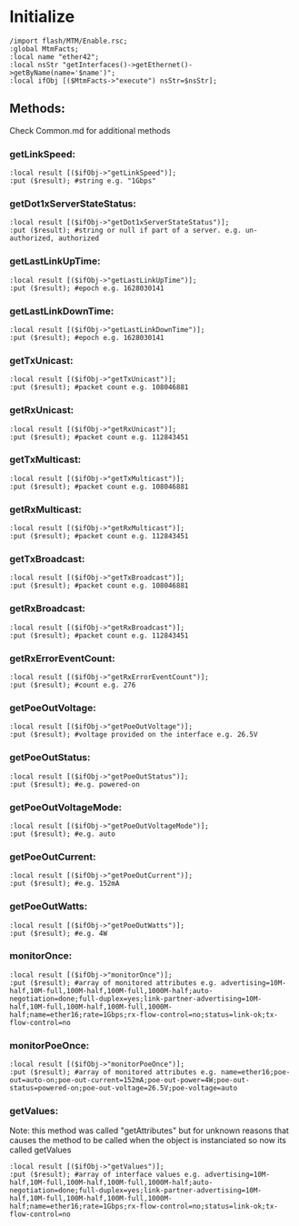 # Initialize

```
/import flash/MTM/Enable.rsc;
:global MtmFacts;
:local name "ether42";
:local nsStr "getInterfaces()->getEthernet()->getByName(name='$name')";
:local ifObj [($MtmFacts->"execute") nsStr=$nsStr];
```

## Methods:

Check Common.md for additional methods

### getLinkSpeed:

```
:local result [($ifObj->"getLinkSpeed")];
:put ($result); #string e.g. "1Gbps"
```

### getDot1xServerStateStatus:

```
:local result [($ifObj->"getDot1xServerStateStatus")];
:put ($result); #string or null if part of a server. e.g. un-authorized, authorized
```
### getLastLinkUpTime:

```
:local result [($ifObj->"getLastLinkUpTime")];
:put ($result); #epoch e.g. 1628030141
```

### getLastLinkDownTime:

```
:local result [($ifObj->"getLastLinkDownTime")];
:put ($result); #epoch e.g. 1628030141
```

### getTxUnicast:

```
:local result [($ifObj->"getTxUnicast")];
:put ($result); #packet count e.g. 108046881
```

### getRxUnicast:

```
:local result [($ifObj->"getRxUnicast")];
:put ($result); #packet count e.g. 112843451
```

### getTxMulticast:

```
:local result [($ifObj->"getTxMulticast")];
:put ($result); #packet count e.g. 108046881
```

### getRxMulticast:

```
:local result [($ifObj->"getRxMulticast")];
:put ($result); #packet count e.g. 112843451
```

### getTxBroadcast:

```
:local result [($ifObj->"getTxBroadcast")];
:put ($result); #packet count e.g. 108046881
```

### getRxBroadcast:

```
:local result [($ifObj->"getRxBroadcast")];
:put ($result); #packet count e.g. 112843451
```

### getRxErrorEventCount:

```
:local result [($ifObj->"getRxErrorEventCount")];
:put ($result); #count e.g. 276
```

### getPoeOutVoltage:

```
:local result [($ifObj->"getPoeOutVoltage")];
:put ($result); #voltage provided on the interface e.g. 26.5V
```

### getPoeOutStatus:

```
:local result [($ifObj->"getPoeOutStatus")];
:put ($result); #e.g. powered-on
```

### getPoeOutVoltageMode:

```
:local result [($ifObj->"getPoeOutVoltageMode")];
:put ($result); #e.g. auto
```

### getPoeOutCurrent:

```
:local result [($ifObj->"getPoeOutCurrent")];
:put ($result); #e.g. 152mA
```

### getPoeOutWatts:

```
:local result [($ifObj->"getPoeOutWatts")];
:put ($result); #e.g. 4W
```



### monitorOnce:

```
:local result [($ifObj->"monitorOnce")];
:put ($result); #array of monitored attributes e.g. advertising=10M-half,10M-full,100M-half,100M-full,1000M-half;auto-negotiation=done;full-duplex=yes;link-partner-advertising=10M-half,10M-full,100M-half,100M-full,1000M-half;name=ether16;rate=1Gbps;rx-flow-control=no;status=link-ok;tx-flow-control=no
```

### monitorPoeOnce:

```
:local result [($ifObj->"monitorPoeOnce")];
:put ($result); #array of monitored attributes e.g. name=ether16;poe-out=auto-on;poe-out-current=152mA;poe-out-power=4W;poe-out-status=powered-on;poe-out-voltage=26.5V;poe-voltage=auto
```


### getValues:

Note: this method was called "getAttributes" but for unknown reasons that causes the method to be called when the object is instanciated
so now its called getValues

```
:local result [($ifObj->"getValues")];
:put ($result); #array of interface values e.g. advertising=10M-half,10M-full,100M-half,100M-full,1000M-half;auto-negotiation=done;full-duplex=yes;link-partner-advertising=10M-half,10M-full,100M-half,100M-full,1000M-half;name=ether16;rate=1Gbps;rx-flow-control=no;status=link-ok;tx-flow-control=no
```



